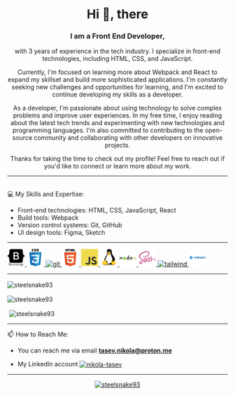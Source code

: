 <h1 align="center">Hi 👋, there</h1>
<h3 align="center">I am a Front End Developer,</h3>
<p align="center">
 with 3 years of experience in the tech industry. I specialize in front-end technologies, including HTML, CSS, and JavaScript.
</p>
<p align="center">
Currently, I'm focused on learning more about Webpack and React to expand my skillset and build more sophisticated applications. I'm constantly seeking new challenges and opportunities for learning, and I'm excited to continue developing my skills as a developer.
</p>
<p align="center">
As a developer, I'm passionate about using technology to solve complex problems and improve user experiences. In my free time, I enjoy reading about the latest tech trends and experimenting with new technologies and programming languages. I'm also committed to contributing to the open-source community and collaborating with other developers on innovative projects.
</p>
<p align="center">
Thanks for taking the time to check out my profile! Feel free to reach out if you'd like to connect or learn more about my work.
</p>

---
<br>
💻 My Skills and Expertise:
<br>

- Front-end technologies: HTML, CSS, JavaScript, React
- Build tools: Webpack
- Version control systems: Git, GitHub
- UI design tools: Figma, Sketch

---

<p align="left"> <a href="https://getbootstrap.com" target="_blank" rel="noreferrer"> <img src="https://raw.githubusercontent.com/devicons/devicon/master/icons/bootstrap/bootstrap-plain-wordmark.svg" alt="bootstrap" width="40" height="40"/> </a> <a href="https://www.w3schools.com/css/" target="_blank" rel="noreferrer"> <img src="https://raw.githubusercontent.com/devicons/devicon/master/icons/css3/css3-original-wordmark.svg" alt="css3" width="40" height="40"/> </a> <a href="https://git-scm.com/" target="_blank" rel="noreferrer"> <img src="https://www.vectorlogo.zone/logos/git-scm/git-scm-icon.svg" alt="git" width="40" height="40"/> </a> <a href="https://www.w3.org/html/" target="_blank" rel="noreferrer"> <img src="https://raw.githubusercontent.com/devicons/devicon/master/icons/html5/html5-original-wordmark.svg" alt="html5" width="40" height="40"/> </a> <a href="https://developer.mozilla.org/en-US/docs/Web/JavaScript" target="_blank" rel="noreferrer"> <img src="https://raw.githubusercontent.com/devicons/devicon/master/icons/javascript/javascript-original.svg" alt="javascript" width="40" height="40"/> </a> <a href="https://www.linux.org/" target="_blank" rel="noreferrer"> <img src="https://raw.githubusercontent.com/devicons/devicon/master/icons/linux/linux-original.svg" alt="linux" width="40" height="40"/> </a> <a href="https://nodejs.org" target="_blank" rel="noreferrer"> <img src="https://raw.githubusercontent.com/devicons/devicon/master/icons/nodejs/nodejs-original-wordmark.svg" alt="nodejs" width="40" height="40"/> </a> <a href="https://sass-lang.com" target="_blank" rel="noreferrer"> <img src="https://raw.githubusercontent.com/devicons/devicon/master/icons/sass/sass-original.svg" alt="sass" width="40" height="40"/> </a> <a href="https://tailwindcss.com/" target="_blank" rel="noreferrer"> <img src="https://www.vectorlogo.zone/logos/tailwindcss/tailwindcss-icon.svg" alt="tailwind" width="40" height="40"/> </a> <a href="https://webpack.js.org" target="_blank" rel="noreferrer"> <img src="https://raw.githubusercontent.com/devicons/devicon/d00d0969292a6569d45b06d3f350f463a0107b0d/icons/webpack/webpack-original-wordmark.svg" alt="webpack" width="40" height="40"/> </a> </p>

---

<p><img align="center" src="https://github-readme-stats.vercel.app/api/top-langs?username=steelsnake93&show_icons=true&locale=en&layout=compact" alt="steelsnake93" /></p>

<p><img align="center" src="https://github-readme-streak-stats.herokuapp.com/?user=steelsnake93&" alt="steelsnake93" /></p>

<p>&nbsp;<img align="center" src="https://github-readme-stats.vercel.app/api?username=steelsnake93&show_icons=true&locale=en" alt="steelsnake93" /></p>

---

📫 How to Reach Me:

- You can reach me via email **tasev.nikola@proton.me**

-   <p align="left">
    My LinkedIn account
    <a href="https://linkedin.com/in/nikola-tasev" target="blank"><img align="center" src="https://raw.githubusercontent.com/rahuldkjain/github-profile-readme-generator/master/src/images/icons/Social/linked-in-alt.svg" alt="nikola-tasev" height="30" width="40" /></a>
    </p>

---

<p align="center"> <a href="https://github.com/ryo-ma/github-profile-trophy"><img src="https://github-profile-trophy.vercel.app/?username=steelsnake93" alt="steelsnake93" /></a> </p>
